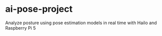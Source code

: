 # ai-pose-project
Analyze posture using pose estimation models in real time with Hailo and Raspberry Pi 5


